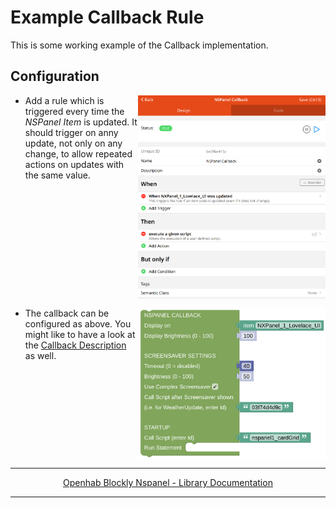 # Example Callback Rule

This is some working example of the Callback implementation.

## Configuration

[<img src="img/openhab_rules_callback.png" align="right" width="300">](img/openhab_rules_callback.png)

- Add a rule which is triggered every time the *NSPanel Item* is updated. It should trigger on anny update, not only on any change, to allow repeated actions on updates with the same value.

<br clear="right"/>

[<img src="img/openhab_rules_callback_script.png" align="right" width="300">](img/openhab_rules_callback_script.png)

- The callback can be configured as above. You might like to have a look at the [Callback Description](blockLibrary_nspanel_callback_callback.md) as well.

<br clear="right"/>

---

[<p style="text-align: center;">Openhab Blockly Nspanel - Library Documentation</p>](README.md)

---
